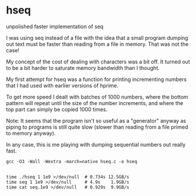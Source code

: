 # hseq
unpolished faster implementation of seq

I was using seq instead of a file with the idea that a small program dumping out text must be faster than reading from a file in memory. That was not the case!

My concept of the cost of dealing with characters was a bit off. It turned out to be a bit harder to saturate memory bandwidth than I thought.

My first attempt for hseq was a function for printing incrementing numbers that I had used with earlier versions of hprime.

To get more speed I dealt with batches of 1000 numbers, where the bottom pattern will repeat until the size of the number increments, and where the top part can simply be copied 1000 times.

Note: It seems that the program isn't so useful as a "generator" anyway as piping to programs is still quite slow (slower than reading from a file primed to memory anyway).

In any case, this is me playing with dumping sequential numbers out really fast.

    gcc -O3 -Wall -Wextra -march=native hseq.c -o hseq
   

    time ./hseq 1 1e9 >/dev/null  # 0.734s 12.5GB/s
    time seq 1 1e9 >/dev/null     # 4.9s    1.9GB/s
    time cat seq.1e9 >/dev/null   # 0.929s  9.9GB/s


